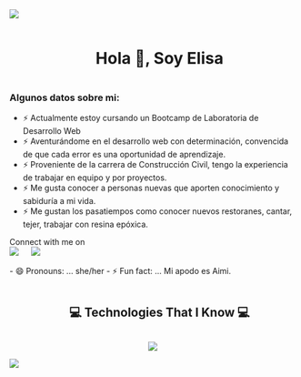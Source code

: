 <!--horizontal divider(gradiant)-->
<img src="https://user-images.githubusercontent.com/73097560/115834477-dbab4500-a447-11eb-908a-139a6edaec5c.gif">

<!--h1 without bottom border-->
<div id="user-content-toc">
  <ul align="center">
    <summary><h1 style="display: inline-block">Hola 👋, Soy Elisa</h1></summary>
  </ul>
</div>



<h3> Algunos datos sobre mi: </h3>

- ⚡ Actualmente estoy cursando un Bootcamp de Laboratoria de Desarrollo Web
- ⚡ Aventurándome en el desarrollo web con determinación, convencida de que cada error es una oportunidad de aprendizaje.
- ⚡ Proveniente de la carrera de Construcción Civil, tengo la experiencia de trabajar en equipo y por proyectos.
- ⚡ Me gusta conocer a personas nuevas que aporten conocimiento y sabiduría a mi vida.
- ⚡ Me gustan los pasatiempos como conocer nuevos restoranes, cantar, tejer, trabajar con resina epóxica.



<p>Connect with me on
<br>	
<a target="_blank" href="https://www.linkedin.com/in/elisa-santibanez1994/"><img src="https://img.shields.io/badge/-LinkedIn-0077B5?style=for-the-badge&logo=Linkedin&logoColor=white"></img></a>
&emsp;
<a target="_blank" href="elisa.asp94@gmail.com"><img src="https://img.shields.io/badge/-Gmail-D14836?style=for-the-badge&logo=Gmail&logoColor=white"></img></a>
&emsp;

<br>
</p>
- 😄 Pronouns: ... she/her
- ⚡ Fun fact: ... Mi apodo es Aimi.  

<br>

<!--h1 without bottom border-->
<div id="user-content-toc">
  <ul align="center">
    <summary><h2 style="display: inline-block">💻 Technologies That I Know 💻</h2></summary>
  </ul>
</div>
<!--tech stack icons-->
<p align="center">
  <a href="https://skillicons.dev">
    <img src="https://skillicons.dev/icons?i=git,bootstrap,css,figma,github,html,idea,js,mysql,nodejs,postman,vscode&perline=14" />
  </a>
</p>

<!--horizontal divider(gradiant)-->
<img src="https://user-images.githubusercontent.com/73097560/115834477-dbab4500-a447-11eb-908a-139a6edaec5c.gif">
